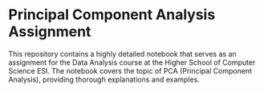# Principal Component Analysis Assignment
This repository contains a highly detailed notebook that serves as an assignment for the Data Analysis course at the Higher School of Computer Science ESI. The notebook covers the topic of PCA (Principal Component Analysis), providing thorough explanations and examples.
